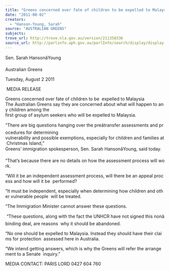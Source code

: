 ```yaml
---
title: "Greens concerned over fate of children to be expelled to Malaysia"
date: "2011-08-02"
creators:
  - "Hanson-Young, Sarah"
source: "AUSTRALIAN GREENS"
subjects:
trove_url: http://trove.nla.gov.au/version/211358336
source_url: http://parlinfo.aph.gov.au/parlInfo/search/display/display.w3p;query=Id%3A%22media/pressrel/972581%22
---
```


 Sen. Sarah HansonâYoung 

 Australian Greens 

 Tuesday, August 2 2011 

  MEDIA RELEASE 

 Greens concerned over fate of children to be  expelled to Malaysia  The Australian Greens say they are concerned about what will happen to any children among the  first group of asylum seekers who will be expelled to Malaysia. 

 “There are big questions hanging over the preâtransfer assessments and procedures for determining  vulnerability and possible exemptions, especially for children and families at Christmas Island,”  Greens’ immigration spokesperson, Sen. Sarah HansonâYoung, said today. 

 “That’s because there are no details on how the assessment process will work. 

 “Will it be an independent assessment process, will there be an appeal process and how will it be  performed? 

 “It must be independent, especially when determining how children and other vulnerable people  will be treated. 

 “The Immigration Minister cannot answer these questions. 

  “These questions, along with the fact the UNHCR have not signed this nonâbinding deal, are reasons  why it should be abandoned. 

 “No one should be expelled to Malaysia. Instead they should have their claims for protection  assessed here in Australia. 

 “We intend getting answers, which is why the Greens will refer the arrangement to a Senate  inquiry.” 

 MEDIA CONTACT: PARIS LORD 0427 604 760  

    

